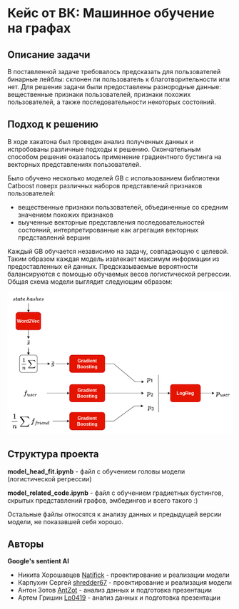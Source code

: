 # Кейс от ВК: Машинное обучение на графах

## Описание задачи
В поставленной задаче требовалось предсказать для пользователей бинарные лейблы: склонен ли пользователь к благотворительности или нет. Для решения задачи были предоставлены разнородные данные: вещественные признаки пользователей, признаки похожих пользователей, а также последовательности некоторых состояний.

## Подход к решению
В ходе хакатона был проведен анализ полученных данных и испробованы различные подходы к решению. Окончательным способом решения оказалось применение градиентного бустинга на векторных представлениях пользователей. 

Было обучено несколько моделей GB с использованием библиотеки Catboost поверх различных наборов представлений признаков пользователей:

 - вещественные признаки пользователей, объединенные со средним значением похожих признаков
 - выученные векторные представления последовательностей состояний, интерпретированные как агрегация векторных представлений вершин

Каждый GB обучается независимо на задачу, совпадающую с целевой. Таким образом каждая модель извлекает максимум информации из предоставленных ей данных.
Предсказываемые вероятности балансируются с помощью обучаемых весов логистической регрессии. Общая схема модели выглядит следующим образом:

![](./images/model_scheme.png)

## Структура проекта

**model_head_fit.ipynb** - файл с обучением головы модели (логистической регрессии)

**model_related_code.ipynb** - файл с обучением градиетных бустингов, скрытых представлений графов, эмбедингов и всего такого :)

Остальные файлы относятся к анализу данных и предыдущей версии модели, не показавшей себя хорошо.

## Авторы
**Google's sentient AI**
 - Никита Хорошавцев [Natifick](https://github.com/Natifick) - проектирование и реализации модели
 - Карпухин Сергей [shredder67](https://github.com/shredder67) - проектирование и реализация модели
 - Антон Зотов [AntZot](https://github.com/AntZot) - анализ данных и подготовка презентации
 - Артем Гришин [Lp0419](https://github.com/Lp0419) - анализ данных и подготовка презентации

